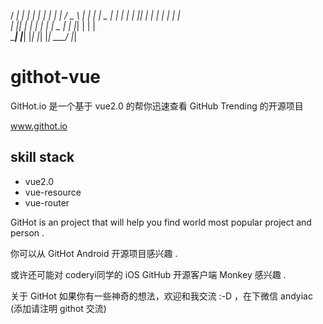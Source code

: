 
  / ___| |_ _| |_   _| | | | |  / _ \  |_   _|
 | |  _   | |    | |   | |_| | | | | |   | |  
 | |_| |  | |    | |   |  _  | | |_| |   | |  
  \____| |___|   |_|   |_| |_|  \___/    |_|  
                                              



# githot-vue


GitHot.io 是一个基于 vue2.0 的帮你迅速查看 GitHub Trending 的开源项目 

www.githot.io

## skill stack

- vue2.0
- vue-resource
- vue-router

GitHot is an project that will help you find world most popular project and person . 

你可以从 GitHot Android 开源项目感兴趣 . 

或许还可能对 coderyi同学的 iOS GitHub 开源客户端 Monkey 感兴趣 .

关于 GitHot 如果你有一些神奇的想法，欢迎和我交流 :-D ，在下微信 andyiac (添加请注明 githot 交流) 
